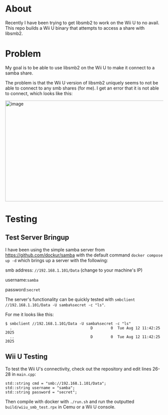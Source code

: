 # About
Recently I have been trying to get libsmb2 to work on the Wii U to no avail. This repo builds a Wii U binary that attempts to access a share with libsmb2. 

# Problem

My goal is to be able to use libsmb2 on the Wii U to make it connect to a samba share.

The problem is that the Wii U version of libsmb2 uniquely seems to not be able to connect to any smb shares (for me). I get an error that it is not able to connect, which looks like this:

<img width="718" height="321" alt="image" src="https://github.com/user-attachments/assets/d97f4f5b-6098-4fd2-94b2-a69be96feffe" />


# Testing
## Test Server Bringup
I have been using the simple samba server from https://github.com/dockur/samba with the default command `docker compose up -d` which brings up a server with the following:

smb address: `//192.168.1.101/Data` (change to your machine's IP)

username:`samba`

password:`secret`

The server's functionality can be quickly tested with `smbclient //192.168.1.101/Data -U samba%secret -c "ls"`.

For me it looks like this:
```
$ smbclient //192.168.1.101/Data -U samba%secret -c "ls"
  .                                   D        0  Tue Aug 12 11:42:25 2025
  ..                                  D        0  Tue Aug 12 11:42:25 2025
```

## Wii U Testing

To test the Wii U's connectivity, check out the repository and edit lines 26-28 in `main.cpp`:
```
std::string cmd = "smb://192.168.1.101/Data";
std::string username = "samba";
std::string password = "secret";
```

Then compile with docker with `./run.sh` and run the outputted `build/wiiu_smb_test.rpx` in Cemu or a Wii U console.
